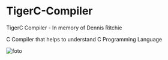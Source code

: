 # TigerC-Compiler
TigerC Compiler - In memory of Dennis Ritchie

C Compiler that helps to understand C Programming Language


![foto](https://github.com/user-attachments/assets/27636fd5-a1cb-48e9-8492-3e2c28403612)


